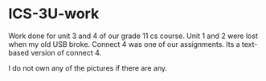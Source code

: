 # ICS-3U-work
Work done for unit 3 and 4 of our grade 11 cs course. Unit 1 and 2 were lost when my
old USB broke. 
Connect 4 was one of our assignments. Its a text-based version of connect 4.

I do not own any of the pictures if there are any.
